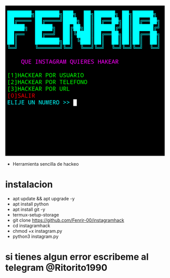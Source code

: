![Screenshot](intagramhack.png)

* Herramienta sencilla de hackeo
# instalacion
* apt update && apt upgrade -y
* apt install python
* apt install git -y
* termux-setup-storage
* git clone https://github.com/Fenrir-00/instagramhack
* cd instagramhack
* chmod +x instagram.py
* python3 instagram.py
# si tienes algun error escribeme al telegram @Ritorito1990
#
